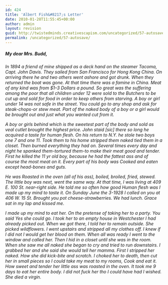 ```yaml
---
id: 424
title: 'Albert Fish&#8217;s Letter'
date: 2010-01-28T11:55:45+00:00
author: admin
layout: revision
guid: http://twistedminds.creativescapism.com/uncategorized/57-autosave/
permalink: /uncategorized/57-autosave/
---
```

<p class="dropcap-first">
  <em></p> 
  
  <h5>
    My dear Mrs. Budd,
  </h5>
  
  <p>
    In 1894 a friend of mine shipped as a deck hand on the steamer Tacoma, Capt. John Davis. They sailed from San Francisco for Hong Kong China. On arriving there he and two others went ashore and got drunk. When they returned the boat was gone. At that time there was a famine in China. Meat of any kind was from $1–3 Dollars a pound. So great was the suffering among the poor that all children under 12 were sold to the Butchers to be cut up and sold for food in order to keep others from starving. A boy or girl under 14 was not safe in the street. You could go to any shop and ask for steak-chops-or stew meat. Part of the naked body of a boy or a girl would be brought out and just what you wanted cut from it.
  </p>
  
  <p>
    A boy or girls behind which is the sweetest part of the body and sold as veal cutlet brought the highest price. John staid [sic] there so long he acquired a taste for human flesh. On his return to N.Y. he stole two boys one 7 and one 11. Took them to his home stripped them naked tied them in a closet. Then burned everything they had on. Several times every day and night he spanked them-tortured them-to make their meat good and tender. First he killed the 11 yr old boy, because he had the fattest ass and of course the most meat on it. Every part of his body was Cooked and eaten except head-bones and guts.
  </p>
  
  <p>
    He was Roasted in the oven (all of his ass), boiled, broiled, fried, stewed. The little boy was next, went the same way. At that time, I was living at 409 E. 100 St. near-right side. He told me so often how good Human flesh was I made up my mind to taste it. On Sunday June the 3-1928 I called on you at 406 W. 15 St. Brought you pot cheese-strawberries. We had lunch. Grace sat in my lap and kissed me.
  </p>
  
  <p>
    I made up my mind to eat her. On the pretense of taking her to a party. You said Yes she could go. I took her to an empty house in Westchester I had already picked out. When we got there, I told her to remain outside. She picked wildflowers. I went upstairs and stripped all my clothes off. I knew if I did not I would get her blood on them. When all was ready I went to the window and called her. Then I hid in a closet until she was in the room. When she saw me all naked she began to cry and tried to run downstairs. I grabbed her and she said she would tell her mamma. First I stripped her naked. How she did kick-bite and scratch. I choked her to death, then cut her in small pieces so I could take my meat to my rooms, Cook and eat it. How sweet and tender her little ass was roasted in the oven. It took me 9 days to eat her entire body. I did not fuck her tho I could have had I wished. She died a virgin.
  </p>
  
  <p>
    </em>
  </p>